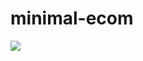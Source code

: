 # minimal-ecom
<img src="https://github.com/ikajolroy/minimal-ecom/blob/master/Dashboard.png?raw=true"/>
